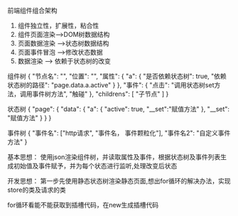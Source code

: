 前端组件组合架构

1. 组件独立性，扩展性，粘合性
2. 组件页面渲染——>DOM树数据结构
3. 页面数据渲染 ——>状态树数据结构
4. 页面事件冒泡 ——>修改状态数据
5. 数据渲染 ——> 依赖于状态树的改变

组件树
{
    "节点名": "",
    "位置": "",
    "属性": {
        "a": {
            "是否依赖状态树": true,
            "依赖状态树的路径": "page.data.a.active"
        }
    },
    "事件": {
        "点击": "调用状态树set方法，调用事件树方法",
        "触碰"
    },
    "childrens": [
        "子节点"
    ]
}

状态树
{
    "page": {
        "data": {
            "a": {
                "active": true,
                "__set":"赋值方法"
            },
            "__set": "赋值方法"
        }
    }
}

事件树
{
    "事件名": ["http请求", "事件名， 事件颗粒化"],
    "事件名2": "自定义事件方法"
}


基本思想：
使用json渲染组件树，并读取属性及事件，根据状态树及事件列表生成初始值及事件赋予，并为每个状态进行监听,处理改变后状态

开发思想：
第一步先使用静态状态树渲染静态页面,想出for循环的解决办法，实现store的类及请求的类


for循环看能不能获取到插槽代码，在new生成插槽代码